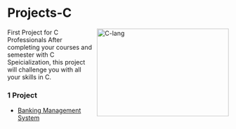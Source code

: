 # Projects-C
<p>
<a> <img src="https://dev.to/surajondev/is-c-most-underrated-programming-language-1bhn" alt="C-lang" height="200" width="300" align="right"> </a>
</p>

First Project for C Professionals
After completing your courses and semester with C Speicialization, this project will challenge you with all your skills in C.

### 1 Project 
- [Banking Management System](https://github.com/hmarshmello/Projects-C-/blob/main/bankmanagementsystem.c)
